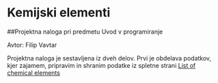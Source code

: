 # Kemijski elementi

##Projektna naloga pri predmetu Uvod v programiranje

Avtor: Filip Vavtar

Projektna naloga je sestavljena iz dveh delov. Prvi je obdelava podatkov, kjer zajamem, pripravim in shranim podatke iz spletne strani [List of chemical elements](https://en.wikipedia.org/wiki/List_of_chemical_elements)
